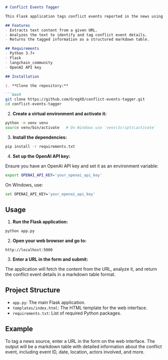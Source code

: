 ```markdown
# Conflict Events Tagger

This Flask application tags conflict events reported in the news using an AI model from OpenAI. The application takes a URL as input, extracts the content, and returns structured information about the conflict event in a markdown table format.

## Features
- Extracts text content from a given URL.
- Analyzes the text to identify and tag conflict event details.
- Returns the tagged information as a structured markdown table.

## Requirements
- Python 3.7+
- Flask
- langchain_community
- OpenAI API key

## Installation

1. **Clone the repository:**

```bash
git clone https://github.com/GregXD/conflict-events-tagger.git
cd conflict-events-tagger
```

2. **Create a virtual environment and activate it:**

```bash
python -m venv venv
source venv/bin/activate   # On Windows use `venv\Scripts\activate`
```

3. **Install the dependencies:**

```bash
pip install -r requirements.txt
```

4. **Set up the OpenAI API key:**

Ensure you have an OpenAI API key and set it as an environment variable:

```bash
export OPENAI_API_KEY='your_openai_api_key'
```

On Windows, use:

```bash
set OPENAI_API_KEY='your_openai_api_key'
```

## Usage

1. **Run the Flask application:**

```bash
python app.py
```

2. **Open your web browser and go to:**

```
http://localhost:5000
```

3. **Enter a URL in the form and submit:**

The application will fetch the content from the URL, analyze it, and return the conflict event details in a markdown table format.

## Project Structure

- `app.py`: The main Flask application.
- `templates/index.html`: The HTML template for the web interface.
- `requirements.txt`: List of required Python packages.

## Example

To tag a news source, enter a URL in the form on the web interface. The output will be a markdown table with detailed information about the conflict event, including event ID, date, location, actors involved, and more.
